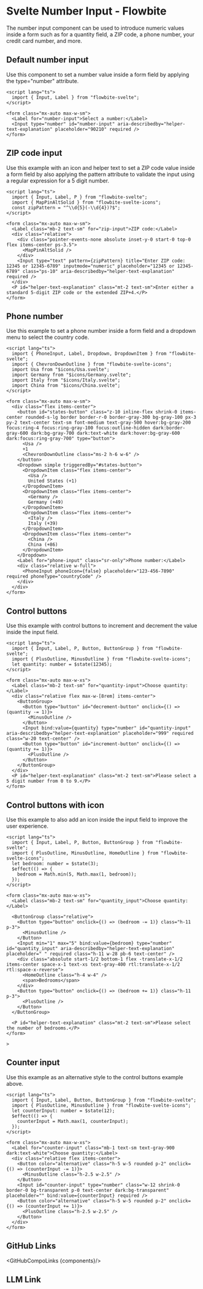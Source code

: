 # Svelte Number Input - Flowbite


The number input component can be used to introduce numeric values inside a form such as for a quantity field, a ZIP code, a phone number, your credit card number, and more.

## Default number input

Use this component to set a number value inside a form field by applying the type="number" attribute.

```svelte
<script lang="ts">
  import { Input, Label } from "flowbite-svelte";
</script>

<form class="mx-auto max-w-sm">
  <Label for="number-input">Select a number:</Label>
  <Input type="number" id="number-input" aria-describedby="helper-text-explanation" placeholder="90210" required />
</form>
```

## ZIP code input

Use this example with an icon and helper text to set a ZIP code value inside a form field by also applying the pattern attribute to validate the input using a regular expression for a 5 digit number.

```svelte
<script lang="ts">
  import { Input, Label, P } from "flowbite-svelte";
  import { MapPinAltSolid } from "flowbite-svelte-icons";
  const zipPattern = "^\\d{5}(-\\d{4})?$";
</script>

<form class="mx-auto max-w-sm">
  <Label class="mb-2 text-sm" for="zip-input">ZIP code:</Label>
  <div class="relative">
    <div class="pointer-events-none absolute inset-y-0 start-0 top-0 flex items-center ps-3.5">
      <MapPinAltSolid />
    </div>
    <Input type="text" pattern={zipPattern} title="Enter ZIP code: 12345 or 12345-6789" inputmode="numeric" placeholder="12345 or 12345-6789" class="ps-10" aria-describedby="helper-text-explanation" required />
  </div>
  <P id="helper-text-explanation" class="mt-2 text-sm">Enter either a standard 5-digit ZIP code or the extended ZIP+4.</P>
</form>
```

## Phone number

Use this example to set a phone number inside a form field and a dropdown menu to select the country code.

```svelte
<script lang="ts">
  import { PhoneInput, Label, Dropdown, DropdownItem } from "flowbite-svelte";
  import { ChevronDownOutline } from "flowbite-svelte-icons";
  import Usa from "$icons/Usa.svelte";
  import Germany from "$icons/Germany.svelte";
  import Italy from "$icons/Italy.svelte";
  import China from "$icons/China.svelte";
</script>

<form class="mx-auto max-w-sm">
  <div class="flex items-center">
    <button id="states-button" class="z-10 inline-flex shrink-0 items-center rounded-s-lg border border-r-0 border-gray-300 bg-gray-100 px-3 py-2 text-center text-sm font-medium text-gray-500 hover:bg-gray-200 focus:ring-4 focus:ring-gray-100 focus:outline-hidden dark:border-gray-600 dark:bg-gray-700 dark:text-white dark:hover:bg-gray-600 dark:focus:ring-gray-700" type="button">
      <Usa />
      +1
      <ChevronDownOutline class="ms-2 h-6 w-6" />
    </button>
    <Dropdown simple triggeredBy="#states-button">
      <DropdownItem class="flex items-center">
        <Usa />
        United States (+1)
      </DropdownItem>
      <DropdownItem class="flex items-center">
        <Germany />
        Germany (+49)
      </DropdownItem>
      <DropdownItem class="flex items-center">
        <Italy />
        Italy (+39)
      </DropdownItem>
      <DropdownItem class="flex items-center">
        <China />
        China (+86)
      </DropdownItem>
    </Dropdown>
    <Label for="phone-input" class="sr-only">Phone number:</Label>
    <div class="relative w-full">
      <PhoneInput phoneIcon={false} placeholder="123-456-7890" required phoneType="countryCode" />
    </div>
  </div>
</form>
```

## Control buttons

Use this example with control buttons to increment and decrement the value inside the input field.

```svelte
<script lang="ts">
  import { Input, Label, P, Button, ButtonGroup } from "flowbite-svelte";
  import { PlusOutline, MinusOutline } from "flowbite-svelte-icons";
  let quantity: number = $state(12345);
</script>

<form class="mx-auto max-w-xs">
  <Label class="mb-2 text-sm" for="quantity-input">Choose quantity:</Label>
  <div class="relative flex max-w-[8rem] items-center">
    <ButtonGroup>
      <Button type="button" id="decrement-button" onclick={() => (quantity -= 1)}>
        <MinusOutline />
      </Button>
      <Input bind:value={quantity} type="number" id="quantity-input" aria-describedby="helper-text-explanation" placeholder="999" required class="w-20 text-center" />
      <Button type="button" id="increment-button" onclick={() => (quantity += 1)}>
        <PlusOutline />
      </Button>
    </ButtonGroup>
  </div>
  <P id="helper-text-explanation" class="mt-2 text-sm">Please select a 5 digit number from 0 to 9.</P>
</form>
```

## Control buttons with icon

Use this example to also add an icon inside the input field to improve the user experience.

```svelte
<script lang="ts">
  import { Input, Label, P, Button, ButtonGroup } from "flowbite-svelte";
  import { PlusOutline, MinusOutline, HomeOutline } from "flowbite-svelte-icons";
  let bedroom: number = $state(3);
  $effect(() => {
    bedroom = Math.min(5, Math.max(1, bedroom));
  });
</script>

<form class="mx-auto max-w-xs">
  <Label class="mb-2 text-sm" for="quantity_input">Choose quantity:</Label>

  <ButtonGroup class="relative">
    <Button type="button" onclick={() => (bedroom -= 1)} class="h-11 p-3">
      <MinusOutline />
    </Button>
    <Input min="1" max="5" bind:value={bedroom} type="number" id="quantity_input" aria-describedby="helper-text-explanation" placeholder=" " required class="h-11 w-28 pb-6 text-center" />
    <div class="absolute start-1/2 bottom-1 flex -translate-x-1/2 items-center space-x-1 text-xs text-gray-400 rtl:translate-x-1/2 rtl:space-x-reverse">
      <HomeOutline class="h-4 w-4" />
      <span>Bedrooms</span>
    </div>
    <Button type="button" onclick={() => (bedroom += 1)} class="h-11 p-3">
      <PlusOutline />
    </Button>
  </ButtonGroup>

  <P id="helper-text-explanation" class="mt-2 text-sm">Please select the number of bedrooms.</P>
</form>

>
```

## Counter input

Use this example as an alternative style to the control buttons example above.

```svelte
<script lang="ts">
  import { Input, Label, Button, ButtonGroup } from "flowbite-svelte";
  import { PlusOutline, MinusOutline } from "flowbite-svelte-icons";
  let counterInput: number = $state(12);
  $effect(() => {
    counterInput = Math.max(1, counterInput);
  });
</script>

<form class="mx-auto max-w-xs">
  <Label for="counter-input" class="mb-1 text-sm text-gray-900 dark:text-white">Choose quantity:</Label>
  <div class="relative flex items-center">
    <Button color="alternative" class="h-5 w-5 rounded p-2" onclick={() => (counterInput -= 1)}>
      <MinusOutline class="h-2.5 w-2.5" />
    </Button>
    <Input id="counter-input" type="number" class="w-12 shrink-0 border-0 bg-transparent p-0 text-center dark:bg-transparent" placeholder="" bind:value={counterInput} required />
    <Button color="alternative" class="h-5 w-5 rounded p-2" onclick={() => (counterInput += 1)}>
      <PlusOutline class="h-2.5 w-2.5" />
    </Button>
  </div>
</form>
```

## GitHub Links

<GitHubCompoLinks {components}/>

## LLM Link

<LlmLink />
